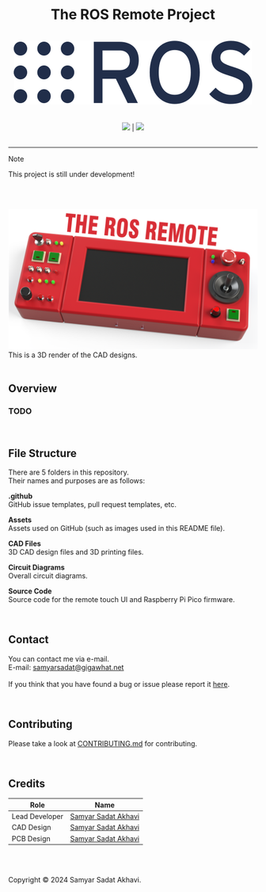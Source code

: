 <h1 align="center">The ROS Remote Project</h1>

<p align="center">
	<br>
	<a href="https://www.ros.org"><img src="Assets/Logos/ROS_logo.png"></a><br>
	<br><br>
	<a href="LICENSE"><img src="https://img.shields.io/github/license/samyarsadat/ROS-Remote?color=blue"></a>
	|
	<a href="../../issues"><img src="https://img.shields.io/github/issues/samyarsadat/ROS-Remote"></a>
	<br><br>
</p>

----
> [!NOTE]
> This project is still under development!

<br><br>

<img src="Assets/Renders/Render_Edited.png">
This is a 3D render of the CAD designs.
<br><br>


## Overview

### TODO

<br>

## File Structure
There are 5 folders in this repository.<br>
Their names and purposes are as follows:

**.github**<br>
GitHub issue templates, pull request templates, etc.<br>

**Assets**<br>
Assets used on GitHub (such as images used in this README file).<br>

**CAD Files**<br>
3D CAD design files and 3D printing files.<br>

**Circuit Diagrams**<br>
Overall circuit diagrams.<br>

**Source Code**<br>
Source code for the remote touch UI and Raspberry Pi Pico firmware.<br>


<br>

## Contact
You can contact me via e-mail.<br>
E-mail: samyarsadat@gigawhat.net<br>
<br>
If you think that you have found a bug or issue please report it <a href="../../issues">here</a>.

<br>

## Contributing
Please take a look at <a href="CONTRIBUTING.md">CONTRIBUTING.md</a> for contributing.

<br>

## Credits
| Role           | Name                                                             |
| -------------- | ---------------------------------------------------------------- |
| Lead Developer | <a href="https://github.com/samyarsadat">Samyar Sadat Akhavi</a> |
| CAD Design     | <a href="https://github.com/samyarsadat">Samyar Sadat Akhavi</a> |
| PCB Design     | <a href="https://github.com/samyarsadat">Samyar Sadat Akhavi</a> |

<br>
<br>

Copyright © 2024 Samyar Sadat Akhavi.